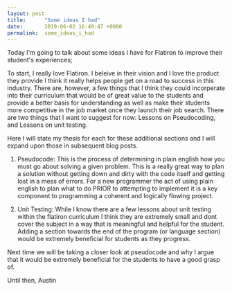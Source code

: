 ```yaml
---
layout: post
title:      "Some ideas I had"
date:       2019-06-02 16:49:47 +0000
permalink:  some_ideas_i_had
---
```



Today I'm going to talk about some ideas I have for Flatiron to improve their student's experiences;

To start, I really love Flatiron. I beleive in their vision and I love the product they provide I think it really helps people get on a road to success in this industry. There are, however, a few things that I think they could incorperate into their curriculum that would be of great value to the students and provide a better basis for understanding as well as make their students more competitive in the job market once they launch their job search. There are two things that I want to suggest for now: Lessons on Pseudocoding, and Lessons on unit testing. 

Here I will state my thesis for each for these additional sections and I will expand upon those in subsequent blog posts.

1. Pseudocode: This is the process of determining in plain english how you must go about solving a given problem. This is a really great way to plan a solution without getting down and dirty with the code itself and getting lost in a mess of errors. For a new programmer the act of using plain english to plan what to do PRIOR to attempting to implement it is a key component to programming a coherent and logically flowing project. 

2. Unit Testing: While I know there are a few lessons about unit testing within the flatiron curriculum I think they are extremely small and dont cover the subject in a way that is meaningful and helpful for the student. Adding a section towards the end of the program (or language section) would be extremely beneficial for students as they progress. 

Next time we will be taking a closer look at pseudocode and why I argue that it would be extremely beneficial for the students to have a good grasp of. 

Until then, 
Austin
